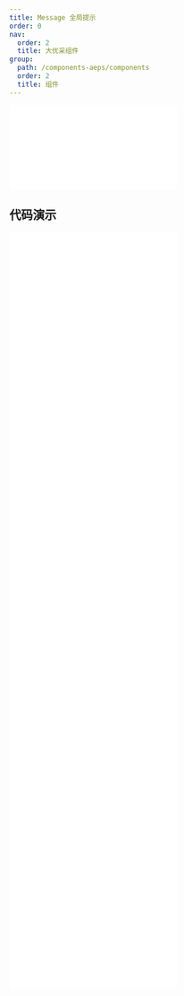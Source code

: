 ```yaml
---
title: Message 全局提示
order: 0
nav:
  order: 2
  title: 大优采组件
group:
  path: /components-aeps/components
  order: 2
  title: 组件
---
```


<div>
<embed src="@docs-common/message/index.md"></embed>
</div>
        
## 代码演示

<Row gutter=8>

  <Col span=12>
    
  <div class="code-box"><embed src="@abiz-rc-aeps/message/demo/custom-style-message-aeps.md"></embed></div>
          
  <div class="code-box"><embed src="@abiz-rc-aeps/message/demo/hooks-message-aeps.md"></embed></div>
          
  <div class="code-box"><embed src="@abiz-rc-aeps/message/demo/loading-message-aeps.md"></embed></div>
          
  <div class="code-box"><embed src="@abiz-rc-aeps/message/demo/thenable-message-aeps.md"></embed></div>
          
  </Col>
          
  <Col span=12>
    
  <div class="code-box"><embed src="@abiz-rc-aeps/message/demo/duration-message-aeps.md"></embed></div>
          
  <div class="code-box"><embed src="@abiz-rc-aeps/message/demo/info-message-aeps.md"></embed></div>
          
  <div class="code-box"><embed src="@abiz-rc-aeps/message/demo/other-message-aeps.md"></embed></div>
          
  <div class="code-box"><embed src="@abiz-rc-aeps/message/demo/update-message-aeps.md"></embed></div>
          
  </Col>
          
</Row>
        
<div><embed src="@docs-common/message/index-api.md"></embed><div>
        